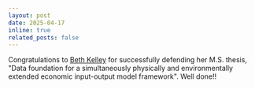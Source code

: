 ```yaml
---
layout: post
date: 2025-04-17
inline: true
related_posts: false
---
```


Congratulations to [Beth Kelley](/people/kelley) for successfully defending her M.S. thesis, "Data foundation for a simultaneously physically and environmentally extended economic input-output model framework". Well done!!
